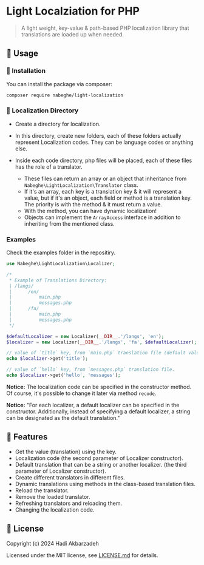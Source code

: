 # Light Localziation for PHP

> A light weight, key-value & path-based PHP localization library that translations are loaded up when needed.

## 🫡 Usage

### 🚀 Installation

You can install the package via composer:

```bash
composer require nabeghe/light-localization
```

### 📁 Localization Directory

- Create a directory for localization.
- In this directory, create new folders, each of these folders actually represent Localization codes.
  They can be language codes or anything else.
- Inside each code directory, php files will be placed, each of these files has the role of a translator.

  - These files can return an array or an object that inheritance from `Nabeghe\LightLocalization\Translator` class.
  - If it's an array, each key is a translation key & it will represent a value,
  but if it's an object, each field or method is a translation key.
  The priority is with the method & it must return a value.
  - With the method, you can have dynamic localization!
  - Objects can implement the `ArrayAccess` interface in addition to inheriting from the mentioned class.

### Examples

Check the examples folder in the repositiry.

```php
use Nabeghe\LightLocalization\Localizer;

/*
 * Example of Translations Directory:
 | /langs/
 |      /en/
 |          main.php
 |          messages.php
 |      /fa/
 |          main.php
 |          messages.php
 */

$defaultLocalizer = new Localizer(__DIR__.'/langs', 'en');
$localizer = new Localizer(__DIR__.'/langs', 'fa', $defaultLocalizer);

// value of `title` key, from `main.php` translation file (default value for second argument).
echo $localizer->get('title');

// value of `hello` key, from `messages.php` translation file.
echo $localizer->get('hello', 'messages');
```

**Notice:** The localization code can be specified in the constructor method.
Of course, it's possible to change it later via method `recode`.

**Notice:** "For each localizer, a default localizer can be specified in the constructor.
Additionally, instead of specifying a default localizer, a string can be designated as the default translation."

## 🧩 Features

- Get the value (translation) using the key.
- Localization code (the second parameter of Localizer constructor).
- Default translation that can be a string or another localizer.
  (the third parameter of Localizer constructor).
- Create different translators in different files.
- Dynamic translations using methods in the class-based translation files.
- Reload the translator.
- Remove the loaded translator.
- Refreshing translators and reloading them.
- Changing the localization code.

## 📖 License

Copyright (c) 2024 Hadi Akbarzadeh

Licensed under the MIT license, see [LICENSE.md](LICENSE.md) for details.